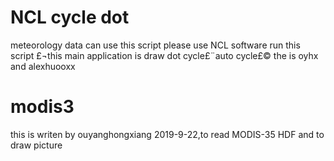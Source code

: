 # NCL cycle dot
meteorology data can use this script
please use NCL software run this script £¬this main application is draw dot cycle£¨auto cycle£©
the is oyhx and alexhuooxx
# modis3
this is writen by ouyanghongxiang 2019-9-22,to read MODIS-35  HDF and to draw picture
